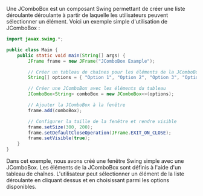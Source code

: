 

Une JComboBox est un composant Swing permettant de créer une liste déroulante déroulante à partir de laquelle les utilisateurs peuvent sélectionner un élément. Voici un exemple simple d'utilisation de JComboBox :

```java
import javax.swing.*;

public class Main {
    public static void main(String[] args) {
        JFrame frame = new JFrame("JComboBox Example");

        // Créer un tableau de chaînes pour les éléments de la JComboBox
        String[] options = { "Option 1", "Option 2", "Option 3", "Option 4", "Option 5" };

        // Créer une JComboBox avec les éléments du tableau
        JComboBox<String> comboBox = new JComboBox<>(options);

        // Ajouter la JComboBox à la fenêtre
        frame.add(comboBox);

        // Configurer la taille de la fenêtre et rendre visible
        frame.setSize(300, 200);
        frame.setDefaultCloseOperation(JFrame.EXIT_ON_CLOSE);
        frame.setVisible(true);
    }
}
```

Dans cet exemple, nous avons créé une fenêtre Swing simple avec une JComboBox. Les éléments de la JComboBox sont définis à l'aide d'un tableau de chaînes. L'utilisateur peut sélectionner un élément de la liste déroulante en cliquant dessus et en choisissant parmi les options disponibles.